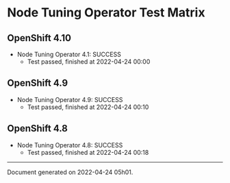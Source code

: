 
Node Tuning Operator Test Matrix
================================

OpenShift 4.10
--------------



* Node Tuning Operator 4.1: SUCCESS
  - Test passed, finished at 2022-04-24 00:00






OpenShift 4.9
-------------



* Node Tuning Operator 4.9: SUCCESS
  - Test passed, finished at 2022-04-24 00:10






OpenShift 4.8
-------------



* Node Tuning Operator 4.8: SUCCESS
  - Test passed, finished at 2022-04-24 00:18






---
Document generated on 2022-04-24 05h01.
